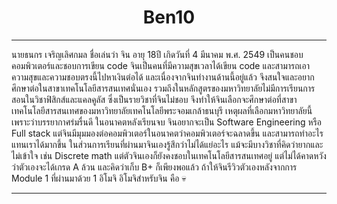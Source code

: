<h1 align= "center"> Ben10 </h1>

<hr>

นายธนกร เจริญเลิศกมล ชื่อเล่นว่า จิน อายุ 18ปี เกิดวันที่ 4 มีนาคม พ.ศ. 2549
เป็นคนชอบคอมพิวเตอร์และชอบการเขียน code จินเป็นคนที่มีความสุขเวลาได้เขียน code 
และสามารถเอาความสุขและความชอบตรงนี้ไปหาเงินต่อได้ และเนื่องจากจินทำงานด้านนี้อยู่แล้ว 
จึงสนใจและอยากศึกษาต่อในสาขาเทคโนโลยีสารสนเทศนั่นเอง รวมถึงในหลักสูตรของมหาวิทยาลัยไม่มีการเรียนการสอนในวิชาฟิสิกส์และแคลคูลัส 
ซึ่งเป็นรายวิชาที่จินไม่ชอบ จึงทำให้จินเลือกจะศึกษาต่อที่สาขาเทคโนโลยีสารสนเทศของมหาวิทยาลัยเทคโนโลยีพระจอมเกล้าธนบุรี 
เหตุผลที่เลือกมหาวิทยาลัยนี้เพราะว่าบรรยากาศร่มรื่นดี ในอนาคตหลังเรียนจบ จินอยากจะเป็น 
Software Engineering หรือ Full stack แต่จินมีมุมมองต่อคอมพิวเตอร์ในอนาคตว่าคอมพิวเตอร์จะฉลาดขึ้น 
และสามารถทำอะไรแทนเราได้มากขึ้น ในส่วนการเรียนที่ผ่านมาจินเองรู้สึกว่าไม่ได้แย่อะไร 
แม้จะมีบางวิชาที่คิดว่ายากและไม่เข้าใจ เช่น Discrete math แต่ตัวจินเองก็ยังคงชอบในเทคโนโลยีสารสนเทศอยู่ 
แต่ไม่ได้คาดหวังว่าตัวเองจะได้เกรด A  ล้วน และคิดว่าเก็บ B+ ก็เพียงพอแล้ว ถ้าให้จินรีวิวตัวเองหลังจากการ Module 1 
ที่ผ่านมาด้วย 1 อิโมจิ 
อิโมจิสำหรับจิน คือ :skull:

<hr>
